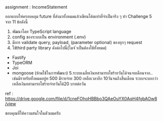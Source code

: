 assignment : IncomeStatement

ออกแบบให่ครอบคลุม future ที่ส่งมาทั้งหมดแล้วเขียนโค้ตเท่าที่จำเป็นจริง ๆ
ทำ Challenge 5 จาก 11 ข้อดังนี้
1. พัฒนาโดย TypeScript language
2. config ของระบบเป็น environment (.env)
3. มีการ validate query, payload, (parameter optional) ของทุกๆ request
4. ใช้third party library ดังต่อไปนี้(ไมจ่ ําเป็นต้องใช้ทั้งหมด)
  - Fastify
  - TypeORM
  - Joi
  - mongoose (ห้ามใช้ในการพัฒนา)
5.ระบบเฉลี่ยเงินทสามารถใชร้ายวันได้จนจบเดือนจาก.. เช่นมีรายรับทั้งหมดอยู่ท 500 มีรายจ่าย 300 เหลือเวลาอีก 10วันจนถึงสิ้นเดือน ระบบจะบอกว่าเหลือเงินทสามารถใชร้ายจ่ายวันได้20 บาทต่อวัน

ref : https://drive.google.com/file/d/1cneFOhoHBBbo3QAeOuYX0AqH4fgbAOw8/view

ขอบคุณที่ให้ความสนใจในตัวผมครับ
